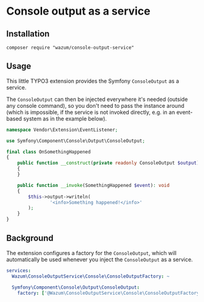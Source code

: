 # Console output as a service

## Installation

```
composer require "wazum/console-output-service"
```

## Usage

This little TYPO3 extension provides the Symfony `ConsoleOutput` as a service.

The `ConsoleOutput` can then be injected everywhere it's needed (outside any console command),
so you don't need to pass the instance around (which is impossible, if the service is not invoked directly,
e.g. in an event-based system as in the example below).

```php
namespace Vendor\Extension\EventListener;

use Symfony\Component\Console\Output\ConsoleOutput;

final class OnSomethingHappened
{
    public function __construct(private readonly ConsoleOutput $output)
    {
    }

    public function __invoke(SomethingHappened $event): void
    {
        $this->output->writeln(
                '<info>Something happened!</info>'
        );
    }
}
```

## Background

The extension configures a factory for the `ConsoleOutput`,
which will automatically be used whenever you inject the `ConsoleOutput` as a service.

```yaml
services:
  Wazum\ConsoleOutputService\Console\ConsoleOutputFactory: ~

  Symfony\Component\Console\Output\ConsoleOutput:
    factory: ['@Wazum\ConsoleOutputService\Console\ConsoleOutputFactory', 'create']
```

